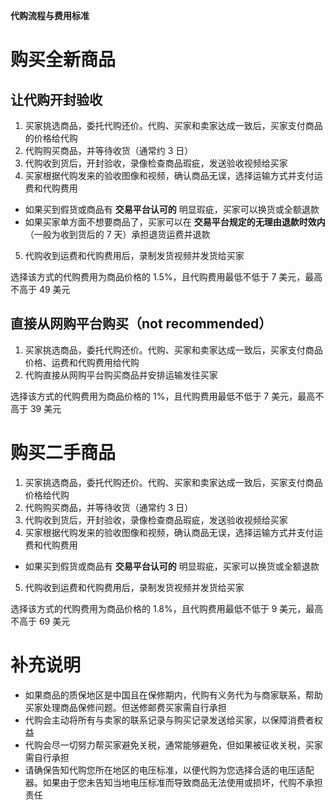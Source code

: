 **代购流程与费用标准**

# 购买全新商品

## 让代购开封验收

1. 买家挑选商品，委托代购还价。代购、买家和卖家达成一致后，买家支付商品的价格给代购
2. 代购购买商品，并等待收货（通常约 3 日）
3. 代购收到货后，开封验收，录像检查商品瑕疵，发送验收视频给买家
4. 买家根据代购发来的验收图像和视频，确认商品无误，选择运输方式并支付运费和代购费用

- 如果买到假货或商品有 **交易平台认可的** 明显瑕疵，买家可以换货或全额退款
- 如果买家单方面不想要商品了，买家可以在 **交易平台规定的无理由退款时效内**（一般为收到货后的 7 天）承担退货运费并退款

5. 代购收到运费和代购费用后，录制发货视频并发货给买家

选择该方式的代购费用为商品价格的 1.5%，且代购费用最低不低于 7 美元，最高不高于 49 美元

## 直接从网购平台购买（not recommended）

1. 买家挑选商品，委托代购还价。代购、买家和卖家达成一致后，买家支付商品价格、运费和代购费用给代购
2. 代购直接从网购平台购买商品并安排运输发往买家

选择该方式的代购费用为商品价格的 1%，且代购费用最低不低于 7 美元，最高不高于 39 美元

# 购买二手商品

1. 买家挑选商品，委托代购还价。代购、买家和卖家达成一致后，买家支付商品价格给代购
2. 代购购买商品，并等待收货（通常约 3 日）
3. 代购收到货后，开封验收，录像检查商品瑕疵，发送验收视频给买家
4. 买家根据代购发来的验收图像和视频，确认商品无误，选择运输方式并支付运费和代购费用

- 如果买到假货或商品有 **交易平台认可的** 明显瑕疵，买家可以换货或全额退款

5. 代购收到运费和代购费用后，录制发货视频并发货给买家

选择该方式的代购费用为商品价格的 1.8%，且代购费用最低不低于 9 美元，最高不高于 69 美元

# 补充说明

- 如果商品的质保地区是中国且在保修期内，代购有义务代为与商家联系，帮助买家处理商品保修问题。但送修邮费买家需自行承担
- 代购会主动将所有与卖家的联系记录与购买记录发送给买家，以保障消费者权益
- 代购会尽一切努力帮买家避免关税，通常能够避免，但如果被征收关税，买家需自行承担
- 请确保告知代购您所在地区的电压标准，以便代购为您选择合适的电压适配器。如果由于您未告知当地电压标准而导致商品无法使用或损坏，代购不承担责任
